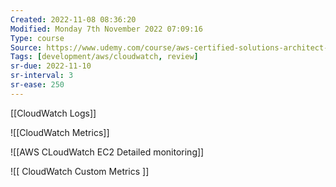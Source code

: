 ```yaml
---
Created: 2022-11-08 08:36:20
Modified: Monday 7th November 2022 07:09:16
Type: course
Source: https://www.udemy.com/course/aws-certified-solutions-architect-associate-saa-c01/?xref=E0Aed11STH4LPUQvCz0GJFABTmM=
Tags: [development/aws/cloudwatch, review]
sr-due: 2022-11-10
sr-interval: 3
sr-ease: 250
---
```


[[CloudWatch Logs]]

![[CloudWatch Metrics]]

![[AWS CLoudWatch EC2 Detailed monitoring]]

![[ CloudWatch Custom Metrics ]]